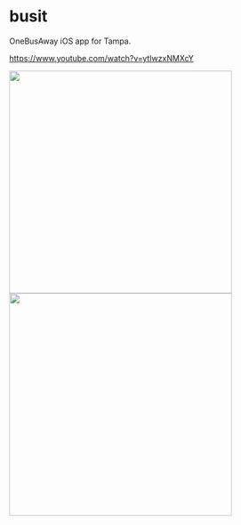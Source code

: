 busit
=====

OneBusAway iOS app for Tampa.

https://www.youtube.com/watch?v=ytIwzxNMXcY

<img src="https://user-images.githubusercontent.com/1275831/28501956-67b170c0-6fad-11e7-92ad-5f10249f70bd.png" width="400" /> <img src="https://user-images.githubusercontent.com/1275831/28501957-6a7dc7b8-6fad-11e7-905d-065e426f28c8.png" width="400" />
